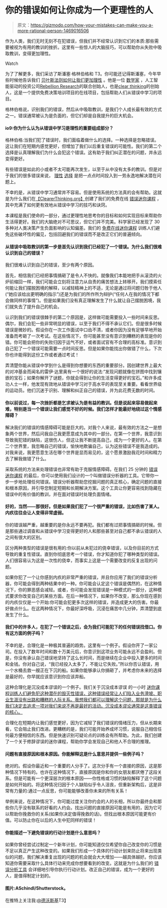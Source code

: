 # 你的错误如何让你成为一个更理性的人

> 原文：<https://gizmodo.com/how-your-mistakes-can-make-you-a-more-rational-person-1469016506>

作为人类，我们无时无刻不在犯错误，但我们并不经常认识到它们的本质:那些需要被视为有用的教训的挫折。这里有一些惊人的大脑技巧，可以帮助你从失败中吸取教训，变得更加理性。

Watch

为了了解更多，我们采访了斯潘塞·格林伯格和 T3。你可能还记得斯潘塞，今年早些时候他告诉我们 [贝叶斯法则如何让我们更加理性](https://gizmodo.com/how-bayes-rule-can-make-you-a-better-thinker-471233405) 。他是一位 [数学家](http://www.askamathematician.com/) ，人工智能驱动的投资公司[Rebellion Research](http://rebellionresearch.com/main.html)的联合创始人，也是[clear thinking](http://www.clearerthinking.org)的创始人，这是一个提供免费决策培训项目的在线项目，包括帮助人们从错误中学习的项目。

格林伯格说，识别我们的错误，然后从中吸取教训，是我们个人成长最有效的方式之一。错误通常被认为是负面的，但它们却是自我提升的巨大机会。

#### io9:你为什么认为从错误中学习是理性的重要组成部分？

格林伯格:当我们犯了错误时，我们面临着做什么的选择。一种选择是忽略错误。这让我们在短期内感觉更好，但增加了我们以后重复错误的可能性。我们的第二个选择是认真理解我们为什么会犯这个错误。这有助于我们纠正潜在的问题，并永远变得更好。

有些错误是如此的小或者不太可能再次发生，以至于从中没有太多的教训。但是对于我们的很多错误来说， [理性](https://gizmodo.com/a-test-to-measure-how-rational-you-really-are-609412488) [选择](https://gizmodo.com/why-youre-probably-not-as-rational-as-you-think-you-are-5956962) 是把一点点时间投入到一劳永逸地解决潜在问题上。

不幸的是，从错误中学习通常并不容易。但是使用系统的方法真的会有帮助。这就是为什么我们在[【ClearerThinking.org】](http://www.clearerthinking.org/)创建了我们的免费在线 [错误迷你课程](http://programs.clearerthinking.org/mistakes.html) ，其中充满了如何更有效地从错误中学习的技巧和诀窍。

本课程是我们使命的一部分，通过更理性地思考你的目标和如何实现目标来帮助你生活得更好。我们的大脑绝对不可思议，但它们并不完美。科学家已经发现了 30 多种对人类决策产生负面影响的认知偏差。我们的 [免费在线迷你课程](http://www.clearerthinking.org/) 训练人们避免这些破坏性的偏见，包括回避我们的错误而不是改正它们的普遍倾向。

#### 从错误中吸取教训的第一步是首先认识到我们已经犯了一个错误。为什么我们很难认识到自己的错误？

我们很难认识到自己的错误，至少有两个原因。

首先，相信我们已经把事情搞砸了是令人不快的。就像我们本能地把手从滚烫的火炉前缩回一样，我们可能会立刻将注意力从自责的痛苦想法上转移开。我们摸索任何能让我们摆脱困境的解释，以减轻精神上的不适，无论是通过将问题归咎于他人(“她应该给出更明确的指示”)还是为我们的所作所为辩护(“任何人在我的情况下都会做同样的事情”)。但是如果我们没有真正理解发生了什么就让自己摆脱困境，我们就失去了提升自己的机会。

认识到我们的错误很棘手的第二个原因是，这样做可能需要投入一些时间来反思。偶尔，我们会犯一些非常明显的错误，以至于我们不得不承认它们。但是很多时候错误是微妙的。假设你在一次工作面试中口齿不清，或者你因为没有足够早地开始准备而考砸了一次考试。在这些情况下，你可能甚至没有意识到糟糕的表现是你的错。你可能会把你的失败归因于运气不好，或者面试官有不合理的高标准。意识到自己犯了一个错误可能需要一点时间反思。但是如果你能找出你做错了什么，下次你也许能得到这份工作或者通过考试！

弄清楚你能从错误中学到什么是得到你想要的东西的重要部分。因创建世界上最大的对冲基金而闻名的雷伊·达里奥有一个很好的说法:“发现问题就像在拼图中找到镶嵌的宝石；如果你解开了谜题，你就会得到让你的生活变得更好的宝石。”和许多成功人士一样，他发现有效地从错误中学习对于高水平的表现至关重要。看看世界级的运动员。他们沉迷于识别、理解和纠正自己的错误，并为此花费无数的时间。

#### 你以前说过，每一次挫折都是乞求被认为是有益的教训。但是说起来容易做起来难，特别是当一个错误让我们感觉不好的时候。我们怎样才能最好地绕过这个情感障碍？

解决我们的错误的情感障碍可能是巨大的。对我个人来说，最有效的方法之一是想象两个世界，然后问我自己我更愿意成为其中的一部分。在第一个世界，我意识到导致我犯错的缺陷，这很伤人，但这让我不断提高自己，成为一个更好的人。在第二个世界里，我忽略自己的错误，愉快地欺骗自己，认为这些错误不是我造成的。对我来说，我更愿意生活在哪个世界是显而易见的，这个愿景激励我花时间和精力去了解我做错了什么。

采取系统的方法来处理错误也非常有助于克服情感障碍。在我们 25 分钟的 [错误迷你课程](http://programs.clearerthinking.org/mistakes.html) 的最后，你可以使用我们设计的一个叫做错误分析器的工具。它带你一步一步地处理任何错误。错误分析器帮助您挖掘问题的真正核心，确定问题的直接和根本原因，并引导您制定短期和长期解决方案。这个工具让你更容易找到隐藏在错误中的有价值的教训，并在面对错误时处理负面情绪。

#### 好的，当然——那很好。但是如果我们犯了一个很严重的错误，比如伤害了某人。内疚往往会让人变得非常虚弱。

你的错误越严重，越重要的是你永远不要再犯。我们都有过把事情搞砸的时候。但是那些通过调查和从错误中学习变得更好的人和那些甚至对自己都不承认错误的人之间有很大的区别。

区分两种类型的错误是很有用的:你以前从未犯过的侥幸错误，以及你目前的方式导致的重复性错误。直到你彻底思考一个错误，你才知道你犯了哪种类型的错误。人们很容易认为这是一次性的侥幸，而事实上这是一个需要改变的反复出现的问题。

如果你犯了一个让你感到内疚的非常严重的错误，并且你应用了我们的错误分析器，你可能会得到两种结果中的一种。你可能会认定这个错误是偶然的，在这种情况下，你的罪恶感会减轻。或者，你可能会发现错误是一种模式的一部分，这种模式要求你改变自己的某些方面。在后一种情况下，如果你不改变，那么你现在感到的内疚仅仅是一个开始:你可能会犯更多次这样的错误，并造成更大的伤害。你最好做点什么。在这两种情况下，你最好深呼吸，沉浸在痛苦中几分钟，弄清楚到底发生了什么。

#### 我们中的许多人，在犯了一个错误之后，会为我们可能犯下的任何错误找借口。你有这方面的例子吗？

不幸的是，合理化是一种极其普遍的趋势。这里有一个例子。假设你开了一家公司。在投入了数年时间和数十万美元后，你意识到这项业务可能永远不会盈利。但是，你没有承认自己错误地坚持了这么长时间，而是继续在企业中投入更多的时间和金钱。你对自己说，“我已经投入太多了，不能让它失败。”所以你否认错误，用一个水桶去救一艘正在下沉的船。如果你能够承认你搞砸了，并考虑你未来的选择是最好的，你早就应该意识到你应该弃船。

这种合理化是沉没成本谬误的一个例子。我们关于沉没成本谬误 的一小时 [迷你课程训练人们避免犯这种潜在的毁灭性错误，这种错误经常让人们陷入业务滑坡、职业生涯没有出路和糟糕的人际关系。我想我们都可以理解这个问题，那就是为什么我们决定去追求一项对我们来说不再是最好的活动。沉没成本谬论通常是这类错误的核心。](http://programs.clearerthinking.org/sunk_costs.html)

合理化在短期内让我们感觉更好，因为它减轻了我们错误的情绪压力，但从长期来看，它会阻止我们改进。更糟糕的是，我们可能开始养成坏习惯，说服自己相信任何最方便相信的东西。但是快速识别可疑论点的训练会有所帮助。为此，我们创建了一个关于修辞谬误的迷你课程，帮助你学会发现自己和他人不合理的推理。

#### 问题有直接原因和根本原因。你能解释这是什么意思并提供一些例子吗？

绝对的。假设你最近和一个重要的人分手了。这次分手有一个直接的原因，这是那种情况下特有的。也许在这种情况下，直接原因是你和你的女朋友都厌倦了这段关系。但是可能有一个更深层次的根本原因——你性格或习惯的缺陷解释了这个问题是如何开始的。将这种情况归因于个人缺陷似乎令人沮丧，但重新架构后，这是非常有力量的:通过一点反思，你可能能够改善你未来的所有关系！

举例来说，在这种情况下，你可能过度关注你约会的人的长相，所以你最终会和那些你几乎没有联系的好看的人约会。找出问题的直接原因可能是有用的，因为它可以帮助你挽救你的关系(如果你决定值得挽救的话)。但找出根本原因可能更有价值。可以防止你在以后的人生中犯同样的错误！

#### 你能描述一下避免错误的行动计划是什么意思吗？

如果你曾经尝试过制定一个新年计划，你可能知道仅仅希望你自己改变你的习惯是不足以真正产生这种改变的。如果我们形成一个具体的行动计划来防止将来出现类似的问题，我们解决重复出现的问题的机会就会大大增加——越具体越好。你应该知道你需要采取什么具体行动来完成你想要看到的改变。这就是为什么我们的 [错误分析工具](http://programs.clearerthinking.org/mistakes.html) 会详细地引导你执行行动计划。改正自己的错误，成为一个更好的人，是值得制定计划的。

#### 图片:ASchindl/Shutterstock。

在推特上关注我:[@德沃斯基](https://twitter.com/dvorsky)T3】
